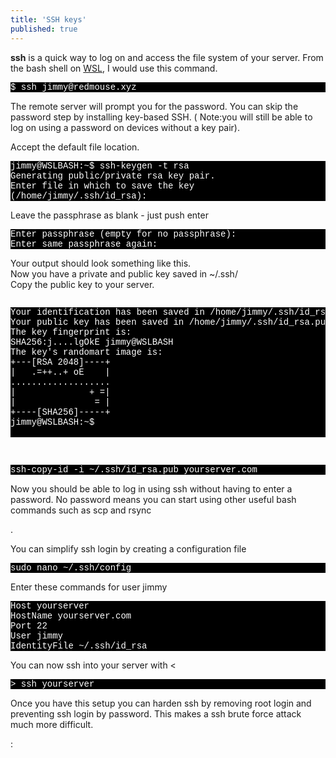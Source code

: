 ```yaml
---
title: 'SSH keys'
published: true
---
```


<b>ssh</b> is a quick way to log on and access the file system of your server. From the bash shell on <a href="https://redmouse.xyz/install-lamp-on-windows-10/">WSL</a>, I would use this command.

<p style="font-family:Courier; color:white; background-color:black;">$ ssh  jimmy@redmouse.xyz
</p>

The remote server will prompt you for the password. You can skip the password step by installing key-based SSH. ( Note:you will still be able to log on using a password on devices without a key pair).


<p> Accept the default file location. </p>

<p style="font-family:Courier; color:white; background-color:black;">
jimmy@WSLBASH:~$ ssh-keygen -t rsa<br>
Generating public/private rsa key pair.<br>
Enter file in which to save the key (/home/jimmy/.ssh/id_rsa):<br>
</p>  

<p>Leave the passphrase as blank - just push enter</p>

<p style="font-family:Courier; color:white; background-color:black;">Enter passphrase (empty for no passphrase):<br>
Enter same passphrase again:
</p>
<p>
Your output should look something like this.<br>
Now you have a private and public key saved in ~/.ssh/<br>
Copy the public key to your server.<br>
</p>

<pre>
<p style="font-family:Courier; color:white; background-color:black;">Your identification has been saved in /home/jimmy/.ssh/id_rsa.
Your public key has been saved in /home/jimmy/.ssh/id_rsa.pub.
The key fingerprint is:
SHA256:j....lgOkE jimmy@WSLBASH
The key's randomart image is:
+---[RSA 2048]----+
|   .=++..+ oE    |
...................
|              + =|
|               = |
+----[SHA256]-----+
jimmy@WSLBASH:~$

</p>
</pre>


<p style="font-family:Courier; color:white; background-color:black;">
ssh-copy-id -i ~/.ssh/id_rsa.pub yourserver.com<br>
</p>
<p>Now you should be able to log in using ssh without having to enter a password. No password means you can start using other useful bash commands such as scp and rsync</p>
.

You can simplify ssh login by creating a configuration file
<p style="font-family:Courier; color:white; background-color:black;">
sudo nano ~/.ssh/config
</p>
Enter these commands for user jimmy
<p style="font-family:Courier; color:white; background-color:black;">
Host yourserver<br>
HostName yourserver.com<br>
Port 22<br>
User jimmy<br>
IdentityFile  ~/.ssh/id_rsa<br>
</p>
You can now ssh into your server with
<<p style="font-family:Courier; color:white; background-color:black;">>
ssh yourserver
</p>

<p>Once you have this setup you can harden ssh by removing root login and  preventing ssh login by password. This makes a ssh brute force attack much more difficult.
  </p>
:
